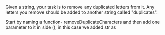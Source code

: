 Given a string, your task is to remove any duplicated letters from it. Any letters you remove should be added to another string called "duplicates".

Start by naming a function- removeDuplicateCharacters and then add one parameter to it in side (), in this case we added str as